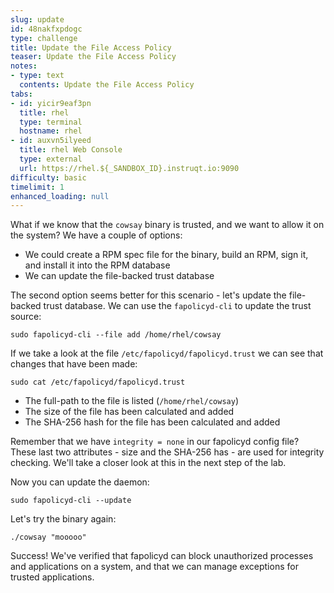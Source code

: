 ```yaml
---
slug: update
id: 48nakfxpdogc
type: challenge
title: Update the File Access Policy
teaser: Update the File Access Policy
notes:
- type: text
  contents: Update the File Access Policy
tabs:
- id: yicir9eaf3pn
  title: rhel
  type: terminal
  hostname: rhel
- id: auxvn5ilyeed
  title: rhel Web Console
  type: external
  url: https://rhel.${_SANDBOX_ID}.instruqt.io:9090
difficulty: basic
timelimit: 1
enhanced_loading: null
---
```

What if we know that the `cowsay` binary is trusted, and we want to allow it on the system? We have a couple of options:

* We could create a RPM spec file for the binary, build an RPM, sign it, and install it into the RPM database
* We can update the file-backed trust database

The second option seems better for this scenario - let's update the file-backed trust database. We can use the `fapolicyd-cli` to update the trust source:

```bash,run
sudo fapolicyd-cli --file add /home/rhel/cowsay
```

If we take a look at the file `/etc/fapolicyd/fapolicyd.trust` we can see that changes that have been made:

```bash,run
sudo cat /etc/fapolicyd/fapolicyd.trust
```

* The full-path to the file is listed (`/home/rhel/cowsay`)
* The size of the file has been calculated and added
* The SHA-256 hash for the file has been calculated and added

Remember that we have `integrity = none` in our fapolicyd config file? These last two attributes - size and the SHA-256 has - are used for integrity checking. We'll take a closer look at this in the next step of the lab.

Now you can update the daemon:

```bash,run
sudo fapolicyd-cli --update
```

Let's try the binary again:

```bash,run
./cowsay "mooooo"
```

Success! We've verified that fapolicyd can block unauthorized processes and applications on a system, and that we can manage exceptions for trusted applications.
